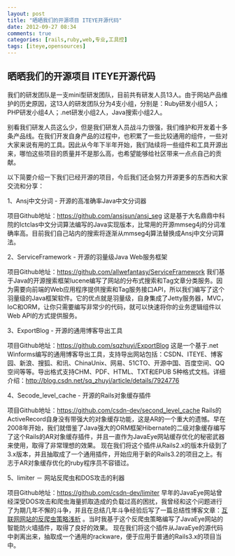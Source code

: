 ```yaml
---
layout: post
title: "晒晒我们的开源项目 ITEYE开源代码"
date: 2012-09-27 08:34
comments: true
categories: [rails,ruby,web,专业,工具控]
tags: [iteye,opensources]
---
```

## 晒晒我们的开源项目 ITEYE开源代码
我们的研发团队是一支mini型研发团队，目前共有研发人员13人。由于网站产品维护的历史原因，这13人的研发团队分为4支小组，分别是：Ruby研发小组5人；PHP研发小组4人；.net研发小组2人，Java搜索小组2人。

别看我们研发人员这么少，但是我们研发人员战斗力很强，我们维护和开发着十多条产品线。在我们开发自身产品的过程中，也积累了一些比较通用的组件，一些对大家来说有用的工具。因此从今年下半年开始，我们陆续将一些组件和工具开源出来，哪怕这些项目的质量并不是那么高，也希望能够给社区带来一点点自己的贡献。

以下简要介绍一下我们已经开源的项目，今后我们还会努力开源更多的东西和大家交流和分享：

1、Ansj中文分词 - 开源的高准确率Java中文分词器

项目Github地址：<a href="https://github.com/ansjsun/ansj_seg" target="_blank">https://github.com/ansjsun/ansj_seg</a>
这是基于大名鼎鼎中科院的Ictclas中文分词算法编写的Java实现版本，比常用的开源mmseg4j的分词准确率高。目前我们自己站内的搜索将逐渐从mmseg4j算法替换成Ansj中文分词算法。

2、ServiceFramework - 开源的羽量级Java Web服务框架

项目Github地址：<a href="https://github.com/allwefantasy/ServiceFramework" target="_blank">https://github.com/allwefantasy/ServiceFramework</a>
我们基于Java的开源搜索框架lucene编写了网站的分布式搜索和Tag文章分类服务。因为需要向前端的Web应用程序提供搜索和Tag服务接口API，所以我们编写了这个羽量级的Java框架软件。它的优点就是羽量级，自身集成了Jetty服务器，MVC，IoC和ORM，让你只需要编写非常少的代码，就可以快速将你的业务逻辑组件以Web API的方式提供服务。

3、ExportBlog - 开源的通用博客导出工具

项目Github地址：<a href="https://github.com/sqzhuyi/ExportBlog" target="_blank">https://github.com/sqzhuyi/ExportBlog</a>
这是一个基于.net Winforms编写的通用博客导出工具，支持导出网站包括：CSDN、ITEYE、博客园、新浪、搜狐、和讯、ChinaUnix、网易、51CTO、开源中国、百度空间、QQ空间等等。导出格式支持CHM、PDF、HTML、TXT和EPUB 5种格式文档。详细介绍：<a href="http://blog.csdn.net/sq_zhuyi/article/details/7924776" target="_blank">http://blog.csdn.net/sq_zhuyi/article/details/7924776</a>

4、Secode_level_cache - 开源的Rails对象缓存插件

项目Github地址：<a href="https://github.com/csdn-dev/second_level_cache" target="_blank">https://github.com/csdn-dev/second_level_cache</a>
Rails的ActiveRecord自身没有带强大的对象缓存功能，这是AR的一个重大的遗憾。早在2008年开始，我们就借鉴了Java强大的ORM框架Hibernate的二级对象缓存编写了这个Rails的AR对象缓存插件，并且一直作为JavaEye网站缓存优化的秘密武器来使用，取得了非常理想的效果。
现在我们将这个插件从Rails2.x的版本升级到了3.x版本，并且抽取成了一个通用插件，开始应用于新的Rails3.2的项目之上。有志于AR对象缓存优化的ruby程序员不容错过。

5、limiter － 网站反爬虫和DOS攻击的利器

项目Github地址：<a href="https://github.com/csdn-dev/limiter" target="_blank">https://github.com/csdn-dev/limiter</a>
早年的JavaEye网站曾经深受DOS攻击和爬虫海量抓取造成的负载过高的困扰，我曾经和这个问题进行了为期几年不懈的斗争，并且在总结几年斗争经验后写了一篇总结性博客文章：<a href="http://robbin.iteye.com/blog/451014" target="_blank">互联网网站的反爬虫策略浅析</a> 。当时我基于这个反爬虫策略编写了JavaEye网站的智能防火墙插件，取得了良好的效果。
现在我们将这个插件从JavaEye的源代码中剥离出来，抽取成一个通用的rackware，便于应用于普通的Rails3.x的项目当中。
